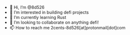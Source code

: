 - 👋 Hi, I’m @8d526
- 👀 I’m interested in building defi projects
- 🌱 I’m currently learning Rust
- 💞️ I’m looking to collaborate on anything defi!
- 📫 How to reach me 2cents-8d526[at]protonmail[dot]com

<!---
8d526/8d526 is a ✨ special ✨ repository because its `README.md` (this file) appears on your GitHub profile.
You can click the Preview link to take a look at your changes.
--->
